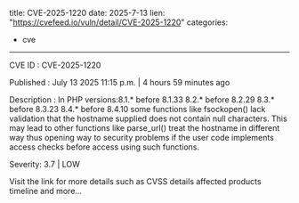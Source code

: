  
title: CVE-2025-1220
date: 2025-7-13
lien: "https://cvefeed.io/vuln/detail/CVE-2025-1220"
categories:
  - cve
---

CVE ID : CVE-2025-1220

Published :  July 13
2025
11:15 p.m. | 4 hours
59 minutes ago

Description : In PHP versions:8.1.* before 8.1.33
8.2.* before 8.2.29
8.3.* before 8.3.23
8.4.* before 8.4.10 some functions like fsockopen() lack validation that the hostname supplied does not contain null characters. This may lead to other functions like parse_url() treat the hostname in different way
thus opening way to security problems if the user code implements access checks before access using such functions.

Severity: 3.7 | LOW

Visit the link for more details
such as CVSS details
affected products
timeline
and more...
